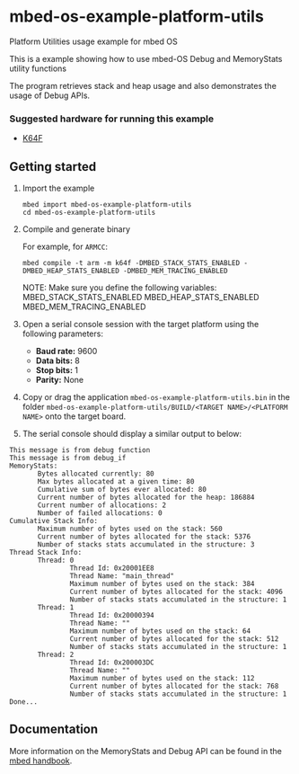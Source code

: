 # mbed-os-example-platform-utils #

Platform Utilities usage example for mbed OS

This is a example showing how to use mbed-OS Debug and MemoryStats utility functions

The program retrieves stack and heap usage and also demonstrates the usage of Debug APIs.

### Suggested hardware for running this example ###

* [K64F](https://os.mbed.com/platforms/FRDM-K64F/)

##  Getting started

1. Import the example

   ```
   mbed import mbed-os-example-platform-utils
   cd mbed-os-example-platform-utils
   ```
2. Compile and generate binary

   For example, for `ARMCC`:

   ```
   mbed compile -t arm -m k64f -DMBED_STACK_STATS_ENABLED -DMBED_HEAP_STATS_ENABLED -DMBED_MEM_TRACING_ENABLED
   ```
   
   NOTE: Make sure you define the following variables:
   MBED_STACK_STATS_ENABLED 
   MBED_HEAP_STATS_ENABLED 
   MBED_MEM_TRACING_ENABLED
   
 5. Open a serial console session with the target platform using the following parameters:
    * **Baud rate:** 9600
    * **Data bits:** 8
    * **Stop bits:** 1
    * **Parity:** None
 
 6. Copy or drag the application `mbed-os-example-platform-utils.bin` in the folder `mbed-os-example-platform-utils/BUILD/<TARGET NAME>/<PLATFORM NAME>` onto the target board.
 
 7. The serial console should display a similar output to below:
 ```
This message is from debug function
This message is from debug_if
MemoryStats:
        Bytes allocated currently: 80
        Max bytes allocated at a given time: 80
        Cumulative sum of bytes ever allocated: 80
        Current number of bytes allocated for the heap: 186884
        Current number of allocations: 2
        Number of failed allocations: 0
Cumulative Stack Info:
        Maximum number of bytes used on the stack: 560
        Current number of bytes allocated for the stack: 5376
        Number of stacks stats accumulated in the structure: 3
Thread Stack Info:
        Thread: 0
                Thread Id: 0x20001EE8
                Thread Name: "main_thread"
                Maximum number of bytes used on the stack: 384
                Current number of bytes allocated for the stack: 4096
                Number of stacks stats accumulated in the structure: 1
        Thread: 1
                Thread Id: 0x20000394
                Thread Name: ""
                Maximum number of bytes used on the stack: 64
                Current number of bytes allocated for the stack: 512
                Number of stacks stats accumulated in the structure: 1
        Thread: 2
                Thread Id: 0x200003DC
                Thread Name: ""
                Maximum number of bytes used on the stack: 112
                Current number of bytes allocated for the stack: 768
                Number of stacks stats accumulated in the structure: 1
Done...

 ```

## Documentation ##

More information on the MemoryStats and Debug API can be found in the [mbed handbook]().
